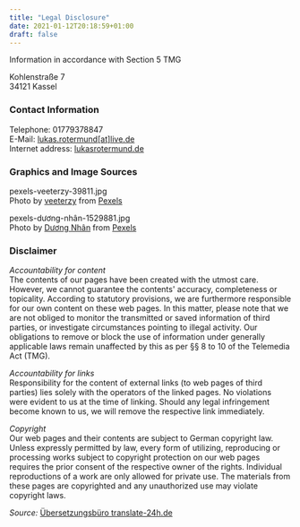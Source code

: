 ```yaml
---
title: "Legal Disclosure"
date: 2021-01-12T20:18:59+01:00
draft: false
---
```


Information in accordance with Section 5 TMG

Kohlenstraße 7\
34121 Kassel

### Contact Information
Telephone: 01779378847\
E-Mail: [lukas.rotermund[at]live.de](mailto:lukas.rotermund@live.de)\
Internet address: [lukasrotermund.de](https://lukasrotermund.de)

### Graphics and Image Sources

pexels-veeterzy-39811.jpg\
Photo by [veeterzy](https://www.pexels.com/@veeterzy?utm_content=attributionCopyText&utm_medium=referral&utm_source=pexels) from [Pexels](https://www.pexels.com/photo/road-between-pine-trees-39811/?utm_content=attributionCopyText&utm_medium=referral&utm_source=pexels)

pexels-dương-nhân-1529881.jpg\
Photo by [Dương Nhân](https://www.pexels.com/@d-ng-nhan-324384?utm_content=attributionCopyText&utm_medium=referral&utm_source=pexels) from [Pexels](https://www.pexels.com/photo/grayscale-photography-of-trees-1529881/?utm_content=attributionCopyText&utm_medium=referral&utm_source=pexels)

### Disclaimer
*Accountability for content*\
The contents of our pages have been created with the utmost care. However, we cannot guarantee the contents'
accuracy, completeness or topicality. According to statutory provisions, we are furthermore responsible for 
our own content on these web pages. In this matter, please note that we are not obliged to monitor 
the transmitted or saved information of third parties, or investigate circumstances pointing to illegal activity. 
Our obligations to remove or block the use of information under generally applicable laws remain unaffected by this as per 
§§ 8 to 10 of the Telemedia Act (TMG).

*Accountability for links*\
Responsibility for the content of 
external links (to web pages of third parties) lies solely with the operators of the linked pages. No violations were 
evident to us at the time of linking. Should any legal infringement become known to us, we will remove the respective 
link immediately.

*Copyright*\
Our web pages and their contents are subject to German copyright law. Unless 
expressly permitted by law, every form of utilizing, reproducing or processing 
works subject to copyright protection on our web pages requires the prior consent of the respective owner of the rights. 
Individual reproductions of a work are only allowed for private use. 
The materials from these pages are copyrighted and any unauthorized use may violate copyright laws.

*Source:* [Übersetzungsbüro translate-24h.de](https://www.translate-24h.de)